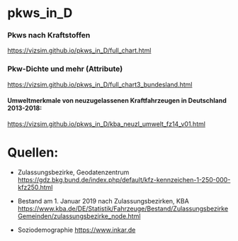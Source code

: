 # pkws_in_D


### Pkws nach Kraftstoffen 
https://vizsim.github.io/pkws_in_D/full_chart.html

### Pkw-Dichte und mehr (Attribute)
https://vizsim.github.io/pkws_in_D/full_chart3_bundesland.html





#### Umweltmerkmale von neuzugelassenen Kraftfahrzeugen in Deutschland 2013-2018:

https://vizsim.github.io/pkws_in_D/kba_neuzl_umwelt_fz14_v01.html

#### 


# Quellen:

* Zulassungsbezirke, Geodatenzentrum
	https://gdz.bkg.bund.de/index.php/default/kfz-kennzeichen-1-250-000-kfz250.html

* Bestand am 1. Januar 2019 nach Zulassungsbezirken, KBA
	https://www.kba.de/DE/Statistik/Fahrzeuge/Bestand/ZulassungsbezirkeGemeinden/zulassungsbezirke_node.html	
	
* Soziodemographie
	https://www.inkar.de
